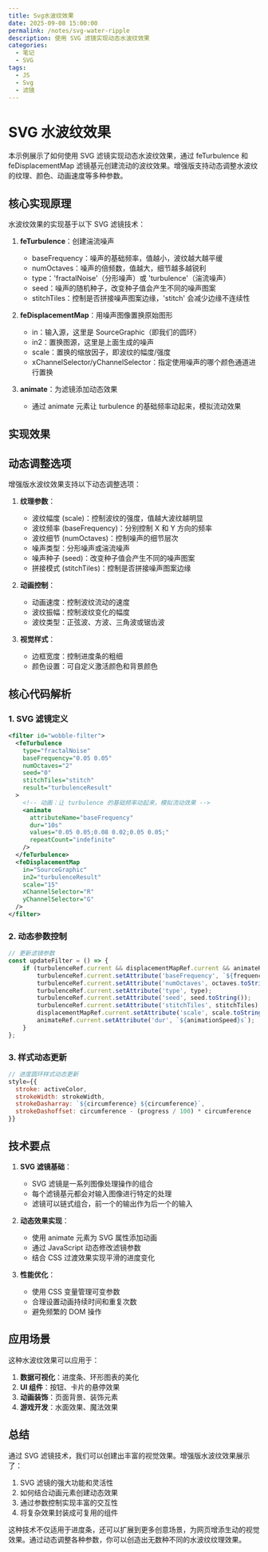 ```yaml
---
title: Svg水波纹效果
date: 2025-09-08 15:00:00
permalink: /notes/svg-water-ripple
description: 使用 SVG 滤镜实现动态水波纹效果
categories:
  - 笔记
  - SVG
tags:
  - JS
  - Svg
  - 滤镜
---
```


# SVG 水波纹效果

本示例展示了如何使用 SVG 滤镜实现动态水波纹效果，通过 feTurbulence 和 feDisplacementMap 滤镜基元创建流动的波纹效果。增强版支持动态调整水波纹的纹理、颜色、动画速度等多种参数。

## 核心实现原理

水波纹效果的实现基于以下 SVG 滤镜技术：

1. **feTurbulence**：创建湍流噪声

   - baseFrequency：噪声的基础频率，值越小，波纹越大越平缓
   - numOctaves：噪声的倍频数，值越大，细节越多越锐利
   - type：'fractalNoise'（分形噪声）或 'turbulence'（湍流噪声）
   - seed：噪声的随机种子，改变种子值会产生不同的噪声图案
   - stitchTiles：控制是否拼接噪声图案边缘，'stitch' 会减少边缘不连续性

2. **feDisplacementMap**：用噪声图像置换原始图形

   - in：输入源，这里是 SourceGraphic（即我们的圆环）
   - in2：置换图源，这里是上面生成的噪声
   - scale：置换的缩放因子，即波纹的幅度/强度
   - xChannelSelector/yChannelSelector：指定使用噪声的哪个颜色通道进行置换

3. **animate**：为滤镜添加动态效果
   - 通过 animate 元素让 turbulence 的基础频率动起来，模拟流动效果

## 实现效果

<demo react="react/SvgDemo/components/SvgWaterRipple.tsx" 
:reactFiles="['react/SvgDemo/components/SvgWaterRipple.tsx', 'react/SvgDemo/components/SvgWaterRipple.scss']" 
/>

## 动态调整选项

增强版水波纹效果支持以下动态调整选项：

1. **纹理参数**：

   - 波纹幅度 (scale)：控制波纹的强度，值越大波纹越明显
   - 波纹频率 (baseFrequency)：分别控制 X 和 Y 方向的频率
   - 波纹细节 (numOctaves)：控制噪声的细节层次
   - 噪声类型：分形噪声或湍流噪声
   - 噪声种子 (seed)：改变种子值会产生不同的噪声图案
   - 拼接模式 (stitchTiles)：控制是否拼接噪声图案边缘

2. **动画控制**：

   - 动画速度：控制波纹流动的速度
   - 波纹振幅：控制波纹变化的幅度
   - 波纹类型：正弦波、方波、三角波或锯齿波

3. **视觉样式**：
   - 边框宽度：控制进度条的粗细
   - 颜色设置：可自定义激活颜色和背景颜色

## 核心代码解析

### 1. SVG 滤镜定义

```xml
<filter id="wobble-filter">
  <feTurbulence
    type="fractalNoise"
    baseFrequency="0.05 0.05"
    numOctaves="2"
    seed="0"
    stitchTiles="stitch"
    result="turbulenceResult"
  >
    <!-- 动画：让 turbulence 的基础频率动起来，模拟流动效果 -->
    <animate
      attributeName="baseFrequency"
      dur="10s"
      values="0.05 0.05;0.08 0.02;0.05 0.05;"
      repeatCount="indefinite"
    />
  </feTurbulence>
  <feDisplacementMap
    in="SourceGraphic"
    in2="turbulenceResult"
    scale="15"
    xChannelSelector="R"
    yChannelSelector="G"
  />
</filter>
```

### 2. 动态参数控制

```javascript
// 更新滤镜参数
const updateFilter = () => {
	if (turbulenceRef.current && displacementMapRef.current && animateRef.current) {
		turbulenceRef.current.setAttribute('baseFrequency', `${frequencyX} ${frequencyY}`);
		turbulenceRef.current.setAttribute('numOctaves', octaves.toString());
		turbulenceRef.current.setAttribute('type', type);
		turbulenceRef.current.setAttribute('seed', seed.toString());
		turbulenceRef.current.setAttribute('stitchTiles', stitchTiles);
		displacementMapRef.current.setAttribute('scale', scale.toString());
		animateRef.current.setAttribute('dur', `${animationSpeed}s`);
	}
};
```

### 3. 样式动态更新

```javascript
// 进度圆环样式动态更新
style={{
  stroke: activeColor,
  strokeWidth: strokeWidth,
  strokeDasharray: `${circumference} ${circumference}`,
  strokeDashoffset: circumference - (progress / 100) * circumference
}}
```

## 技术要点

1. **SVG 滤镜基础**：

   - SVG 滤镜是一系列图像处理操作的组合
   - 每个滤镜基元都会对输入图像进行特定的处理
   - 滤镜可以链式组合，前一个的输出作为后一个的输入

2. **动态效果实现**：

   - 使用 animate 元素为 SVG 属性添加动画
   - 通过 JavaScript 动态修改滤镜参数
   - 结合 CSS 过渡效果实现平滑的进度变化

3. **性能优化**：
   - 使用 CSS 变量管理可变参数
   - 合理设置动画持续时间和重复次数
   - 避免频繁的 DOM 操作

## 应用场景

这种水波纹效果可以应用于：

1. **数据可视化**：进度条、环形图表的美化
2. **UI 组件**：按钮、卡片的悬停效果
3. **动画装饰**：页面背景、装饰元素
4. **游戏开发**：水面效果、魔法效果

## 总结

通过 SVG 滤镜技术，我们可以创建出丰富的视觉效果。增强版水波纹效果展示了：

1. SVG 滤镜的强大功能和灵活性
2. 如何结合动画元素创建动态效果
3. 通过参数控制实现丰富的交互性
4. 将复杂效果封装成可复用的组件

这种技术不仅适用于进度条，还可以扩展到更多创意场景，为网页增添生动的视觉效果。通过动态调整各种参数，你可以创造出无数种不同的水波纹纹理效果。
